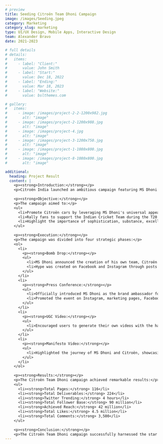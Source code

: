 ```yaml
---
# preview
title: Seeding Citroën Team Dhoni Campaign
image: /images/Seeding.jpeg
category: Marketing
category_slug: marketing
type: UI/UX Design, Mobile Apps, Interactive Design
team: Alexander Bravo
date: 2021-2023

# full details
# details:
#   items:
#     - label: "Client:"
#       value: John Smith
#     - label: "Start:"
#       value: Dec 18, 2022
#     - label: "Ending:"
#       value: Mar 18, 2023
#     - label: "Website:"
#       value: bslthemes.com

# gallery:
#   items:
#     - image: /images/project-2-2-1200x982.jpg
#       alt: "image"
#     - image: /images/project-2-1200x988.jpg
#       alt: "image"
#     - image: /images/project-4.jpg
#       alt: "image"
#     - image: /images/project-3-1200x750.jpg
#       alt: "image"
#     - image: /images/project-1-1080x800.jpg
#       alt: "image"
#     - image: /images/project-8-1080x800.jpg
#       alt: "image"

additional:
  heading: Project Result
  content: |
    <p><strong>Introduction:</strong></p>
    <p>Citroën India launched an ambitious campaign featuring MS Dhoni as their brand ambassador. The "Do What Matters" campaign kicked off with the Citroën Team Dhoni initiative, aimed at rallying fans to support the Indian Cricket Team during the T20 World Championship. This case study outlines the campaign's objectives, execution, and impressive results.</p>
    
    <p><strong>Objective:</strong></p>
    <p>The campaign aimed to:</p>
    <ul>
      <li>Promote Citroën cars by leveraging MS Dhoni's universal appeal.</li>
      <li>Rally fans to support the Indian Cricket Team during the T20 World Championship.</li>
      <li>Highlight the importance of sophistication, substance, excellence, and reliability in Citroën vehicles.</li>
    </ul>
    
    <p><strong>Execution:</strong></p>
    <p>The campaign was divided into four strategic phases:</p>
    <ol>
      <li>
        <p><strong>Bomb Drop:</strong></p>
        <ul>
          <li>MS Dhoni announced the creation of his own team, Citroën Team Dhoni.</li>
          <li>Hype was created on Facebook and Instagram through posts and stories, generating curiosity and excitement.</li>
        </ul>
      </li>
      <li>
        <p><strong>Press Conference:</strong></p>
        <ul>
          <li>Officially introduced MS Dhoni as the brand ambassador for Citroën in India.</li>
          <li>Promoted the event on Instagram, marketing pages, Facebook, and through influential tweets by personalities like Mufaddal Vohra, KPS Gill, and Swati C.</li>
        </ul>
      </li>
      <li>
        <p><strong>UGC Video:</strong></p>
        <ul>
          <li>Encouraged users to generate their own videos with the hashtag #CitroenTeamDhoni.</li>
        </ul>
      </li>
      <li>
        <p><strong>Manifesto Video:</strong></p>
        <ul>
          <li>Highlighted the journey of MS Dhoni and Citroën, showcasing their shared values of excellence and reliability.</li>
        </ul>
      </li>
    </ol>
    
    <p><strong>Results:</strong></p>
    <p>The Citroën Team Dhoni campaign achieved remarkable results:</p>
    <ul>
      <li><strong>Total Pages:</strong> 116</li>
      <li><strong>Total Deliverables:</strong> 224</li>
      <li><strong>Twitter Trending:</strong> 4 hours</li>
      <li><strong>Total Follower Base:</strong> 90 million</li>
      <li><strong>Achieved Reach:</strong> 42 million</li>
      <li><strong>Total Likes:</strong> 4.5 million</li>
      <li><strong>Total Comments:</strong> 3,500</li>
    </ul>
    
    <p><strong>Conclusion:</strong></p>
    <p>The Citroën Team Dhoni campaign successfully harnessed the star power of MS Dhoni to promote Citroën vehicles and rally support for the Indian Cricket Team. The multi-phase strategy generated significant buzz, engagement, and reach, highlighting Citroën's commitment to excellence and reliability. This campaign was executed by Leo Burnett, Mumbai, and Meme Creatives, with distribution across all social platforms (seeding of creatives) handled by Marque Berry.</p>
---
```

